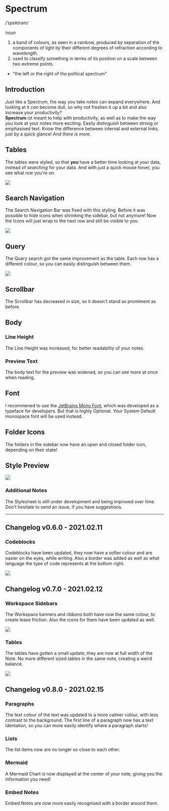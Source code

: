# Spectrum

_/ˈspɛktrəm/_

noun

1. a band of colours, as seen in a rainbow, produced by separation of the components of light by their different degrees of refraction according to wavelength.
2. used to classify something in terms of its position on a scale between two extreme points.

- "the left or the right of the political spectrum"

## Introduction

Just like a Spectrum, the way you take notes can expand everywhere. And looking at it _can_ become dull, so why not freshen it up a bit and also increase your productivity?  
**Spectrum** ist meant to help with productivity, as well as to make the way you look at your notes more exciting. Easily distinguish between strong or emphasised text. Know the difference between internal and external links, just by a quick glance! _And there is more._

## Tables

The tables were styled, so that **you** have a better time looking at your data, instead of _searching_ for your data. And with just a quick mouse hover, you see what row you're on.

![](./SpectrumTables.gif)

## Search Navigation

The Search Navigation Bar was fixed with this styling. Before it was possible to hide icons when shrinking the sidebar, but not anymore! Now the Icons will just wrap to the next row and still be visible to you.

![](./SpectrumNavbar.gif)

## Query

The Query search got the same improvement as the table. Each row has a different colour, so you can easily distinguish between them.

![](./SpectrumQuery.gif)

## Scrollbar

The Scrollbar has decreased in size, so it doesn't stand as promiment as before.

## Body

### Line Height

The Line Height was increased, for better readability of your notes.

### Preview Text

The body text for the preview was widened, so you can see more at once when reading.

## Font

I recommened to use the [JetBrains Mono Font](https://www.jetbrains.com/lp/mono/), which was developed as a typeface for developers. But that is highly Optional. Your System Default monospace font will be used instead.

## Folder Icons

The folders in the sidebar now have an open and closed folder icon, depending on their state!

## Style Preview

![](./SpectrumPreview.gif)

### Additional Notes

The Stylesheet is still under development and being improved over time. Don't hesitate to send an issue, if you have suggestions.

---

## Changelog v0.6.0 - 2021.02.11

### Codeblocks

Codeblocks have been updated, they now have a softer colour and are easier on the eyes, while writing. Also a border was added as well as what language the type of code represents at the bottom right.

![](./codeblocks.gif)

## Changelog v0.7.0 - 2021.02.12

### Workspace Sidebars

The Workspace banners and ribbons both have now the same colour, to create lease friction. Also the icons for them have been updated as well.

![](./workspaceSidebars.jpg)

### Tables

The tables have gotten a small update, they are now at full width of the Note. No more different sized tables in the same note, creating a weird balance.

![](./tablesWidth.gif)

## Changelog v0.8.0 - 2021.02.15

### Paragraphs

The text colour of the text was updated to a more calmer colour, with less contrast to the background. The first line of a paragraph now has a text identation, so you can more easily identify where a paragraph starts!

### Lists

The list items now are no longer so close to each other.

### Mermaid

A Mermaid Chart is now displayed at the center of your note, giving you the information you need!

### Embed Notes

Embed Notes are now more easily recognised with a border around them.